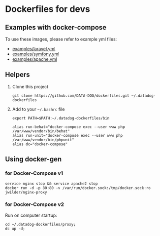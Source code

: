 # Dockerfiles for devs

## Examples with docker-compose

To use these images, please refer to example yml files:

 - [examples/laravel.yml](examples/laravel.yml)
 - [examples/symfony.yml](examples/symfony.yml)
 - [examples/apache.yml](examples/apache.yml)


## Helpers

 1. Clone this project

    `git clone https://github.com/DATA-DOG/dockerfiles.git ~/.datadog-dockerfiles`

2. Add to your `~/.bashrc` file

      ```
      export PATH=$PATH:~/.datadog-dockerfiles/bin

      alias run-behat="docker-compose exec --user www php /var/www/vendor/bin/behat"
      alias run-unit="docker-compose exec --user www php /var/www/vendor/bin/phpunit"
      alias dc="docker-compose"
      ```

## Using docker-gen

### for Docker-Compose v1

 ```
 service nginx stop && service apache2 stop
 docker run -d -p 80:80 -v /var/run/docker.sock:/tmp/docker.sock:ro jwilder/nginx-proxy
 ```

### for Docker-Compose v2

Run on computer startup:

```
cd ~/.datadog-dockerfiles/proxy;
dc up -d;
```
